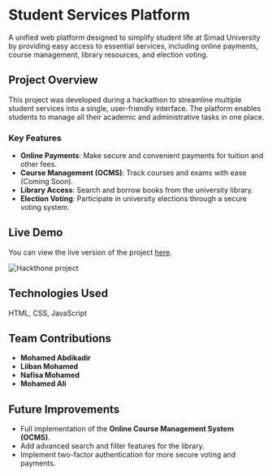
# Student Services Platform

A unified web platform designed to simplify student life at Simad University by providing easy access to essential services, including online payments, course management, library resources, and election voting.

## Project Overview

This project was developed during a hackathon to streamline multiple student services into a single, user-friendly interface. The platform enables students to manage all their academic and administrative tasks in one place.

### Key Features
- **Online Payments**: Make secure and convenient payments for tuition and other fees.
- **Course Management (OCMS)**: Track courses and exams with ease (Coming Soon).
- **Library Access**: Search and borrow books from the university library.
- **Election Voting**: Participate in university elections through a secure voting system.

## Live Demo

You can view the live version of the project [here](https://hackathon-project-simad-compus.netlify.app/).


![Hackthone project](https://github.com/user-attachments/assets/a8870ae4-d492-40f9-aaf4-659006f0323b)



## Technologies Used
 HTML, CSS, JavaScript

## Team Contributions
- **Mohamed Abdikadir** 
- **Liiban Mohamed** 
- **Nafisa Mohamed** 
- **Mohamed Ali** 

## Future Improvements
- Full implementation of the **Online Course Management System (OCMS)**.
- Add advanced search and filter features for the library.
- Implement two-factor authentication for more secure voting and payments.
